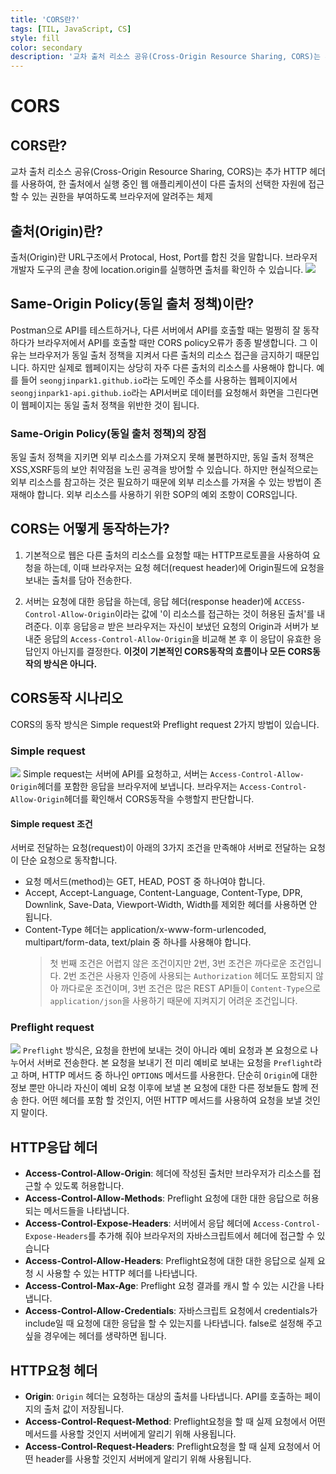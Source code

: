 ```yaml
---
title: 'CORS란?'
tags: [TIL, JavaScript, CS]
style: fill
color: secondary
description: '교차 출처 리소스 공유(Cross-Origin Resource Sharing, CORS)는 추가 HTTP 헤더를 사용하여'
---
```


# CORS

## CORS란?

교차 출처 리소스 공유(Cross-Origin Resource Sharing, CORS)는 추가 HTTP 헤더를 사용하여, 한 출처에서 실행 중인 웹 애플리케이션이 다른 출처의 선택한 자원에 접근할 수 있는 권한을 부여하도록 브라우저에 알려주는 체제

## 출처(Origin)란?

출처(Origin)란 URL구조에서 Protocal, Host, Port를 합친 것을 말합니다. 브라우저 개발자 도구의 콘솔 창에 location.origin를 실행하면 출처를 확인하 수 있습니다.
![](https://images.velog.io/images/blackdavil01/post/666877b5-43d3-4f4c-9edf-52455f98048f/%EC%8A%A4%ED%81%AC%EB%A6%B0%EC%83%B7,%202021-07-31%2012-38-14.png)

## Same-Origin Policy(동일 출처 정책)이란?

Postman으로 API를 테스트하거나, 다른 서버에서 API를 호출할 때는 멀쩡히 잘 동작하다가 브라우저에서 API를 호출할 때만 CORS policy오류가 종종 발생합니다. 그 이유는 브라우저가 동일 출처 정책을 지켜서 다른 출처의 리소스 접근을 금지하기 때문입니다. 하지만 실제로 웹페이지는 상당히 자주 다른 출처의 리소스를 사용해야 합니다. 예를 들어 `seongjinpark1.github.io`라는 도메인 주소를 사용하는 웹페이지에서 `seongjinpark1-api.github.io`라는 API서버로 데이터를 요청해서 화면을 그린다면 이 웹페이지는 동일 출처 정책을 위반한 것이 됩니다.

### Same-Origin Policy(동일 출처 정책)의 장점

동일 출처 정책을 지키면 외부 리소스를 가져오지 못해 불편하지만, 동일 출처 정책은 XSS,XSRF등의 보안 취약점을 노린 공격을 방어할 수 있습니다. 하지만 현실적으로는 외부 리소스를 참고하는 것은 필요하기 때문에 외부 리소스를 가져올 수 있는 방법이 존재해야 합니다. 외부 리소스를 사용하기 위한 SOP의 예외 조항이 CORS입니다.

## CORS는 어떻게 동작하는가?

1. 기본적으로 웹은 다른 출처의 리소스를 요청할 때는 HTTP프로토콜을 사용하여 요청을 하는데, 이때 브라우저는 요청 헤더(request header)에 Origin필드에 요청을 보내는 출처를 담아 전송한다.

2. 서버는 요청에 대한 응답을 하는데, 응답 헤더(response header)에 `ACCESS-Control-Allow-Origin`이라는 값에 '이 리소스를 접근하는 것이 허용된 출처'를 내려준다. 이후 응답응ㄹ 받은 브라우저는 자신이 보냈던 요청의 Origin과 서버가 보내준 응답의 `Access-Control-Allow-Origin`을 비교해 본 후 이 응답이 유효한 응답인지 아닌지를 결정한다.
   **이것이 기본적인 CORS동작의 흐름이나 모든 CORS동작의 방식은 아니다.**

## CORS동작 시나리오

CORS의 동작 방식은 Simple request와 Preflight request 2가지 방법이 있습니다.

### Simple request

![](https://images.velog.io/images/blackdavil01/post/7e89c3ac-f124-43da-a83c-cc364979563f/%EC%8A%A4%ED%81%AC%EB%A6%B0%EC%83%B7,%202021-07-31%2013-06-21.png)
Simple request는 서버에 API를 요청하고, 서버는 `Access-Control-Allow-Origin`헤더를 포함한 응답을 브라우저에 보냅니다. 브라우저는 `Access-Control-Allow-Origin`헤더를 확인해서 CORS동작을 수행할지 판단합니다.

#### Simple request 조건

서버로 전달하는 요청(request)이 아래의 3가지 조건을 만족해야 서버로 전달하는 요청이 단순 요청으로 동작합니다.

- 요청 메서드(method)는 GET, HEAD, POST 중 하나여야 합니다.
- Accept, Accept-Language, Content-Language, Content-Type, DPR, Downlink, Save-Data, Viewport-Width, Width를 제외한 헤더를 사용하면 안 됩니다.
- Content-Type 헤더는 application/x-www-form-urlencoded, multipart/form-data, text/plain 중 하나를 사용해야 합니다.
  > 첫 번째 조건은 어렵지 않은 조건이지만 2번, 3번 조건은 까다로운 조건입니다. 2번 조건은 사용자 인증에 사용되는 `Authorization` 헤더도 포함되지 않아 까다로운 조건이며, 3번 조건은 많은 REST API들이 `Content-Type`으로 `application/json`을 사용하기 때문에 지켜지기 어려운 조건입니다.

### Preflight request

![](https://images.velog.io/images/blackdavil01/post/fc00ac22-36cd-42bd-a76d-a6486016d8a1/%EC%8A%A4%ED%81%AC%EB%A6%B0%EC%83%B7,%202021-07-31%2013-16-30.png)
`Preflight` 방식은, 요청을 한번에 보내는 것이 아니라 예비 요청과 본 요청으로 나누어서 서버로 전송한다.
본 요청을 보내기 전 미리 예비로 보내는 요청을 `Preflight`라고 하며, HTTP 메서드 중 하나인 `OPTIONS` 메서드를 사용한다.
단순히 `Origin`에 대한 정보 뿐만 아니라 자신이 예비 요청 이후에 보낼 본 요청에 대한 다른 정보들도 함께 전송 한다. 어떤 헤더를 포함 할 것인지, 어떤 HTTP 메서드를 사용하여 요청을 보낼 것인지 말이다.

## HTTP응답 헤더

- **Access-Control-Allow-Origin**: 헤더에 작성된 출처만 브라우저가 리소스를 접근할 수 있도록 허용합니다.
- **Access-Control-Allow-Methods**: Preflight 요청에 대한 대한 응답으로 허용되는 메서드들을 나타냅니다.
- **Access-Control-Expose-Headers**: 서버에서 응답 헤더에 `Access-Control-Expose-Headers`를 추가해 줘야 브라우저의 자바스크립트에서 헤더에 접근할 수 있습니다
- **Access-Control-Allow-Headers**: Preflight요청에 대한 대한 응답으로 실제 요청 시 사용할 수 있는 HTTP 헤더를 나타냅니다.
- **Access-Control-Max-Age**: Preflight 요청 결과를 캐시 할 수 있는 시간을 나타냅니다.
- **Access-Control-Allow-Credentials**: 자바스크립트 요청에서 credentials가 include일 때 요청에 대한 응답을 할 수 있는지를 나타냅니다. false로 설정해 주고 싶을 경우에는 헤더를 생략하면 됩니다.

## HTTP요청 헤더

- **Origin**: `Origin` 헤더는 요청하는 대상의 출처를 나타냅니다. API를 호출하는 페이지의 출처 값이 저장됩니다.
- **Access-Control-Request-Method**: Preflight요청을 할 때 실제 요청에서 어떤 메서드를 사용할 것인지 서버에게 알리기 위해 사용됩니다.
- **Access-Control-Request-Headers**: Preflight요청을 할 때 실제 요청에서 어떤 header를 사용할 것인지 서버에게 알리기 위해 사용됩니다.
